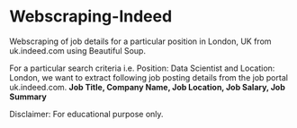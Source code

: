 # Webscraping-Indeed
Webscraping of job details for a particular position in London, UK from uk.indeed.com using Beautiful Soup.

For a particular search criteria i.e. Position: Data Scientist and Location: London, we want to extract following job posting details from the job portal uk.indeed.com.
**Job Title, Company Name, Job Location, Job Salary, Job Summary**

Disclaimer: For educational purpose only.
